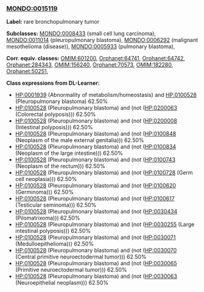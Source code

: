
### [MONDO:0015119](http://purl.obolibrary.org/obo/MONDO_0015119)
**Label:** rare bronchopulmonary tumor

**Subclasses:** [MONDO:0008433](http://purl.obolibrary.org/obo/MONDO_0008433) (small cell lung carcinoma), [MONDO:0011014](http://purl.obolibrary.org/obo/MONDO_0011014) (pleuropulmonary blastoma), [MONDO:0006292](http://purl.obolibrary.org/obo/MONDO_0006292) (malignant mesothelioma (disease)), [MONDO:0005933](http://purl.obolibrary.org/obo/MONDO_0005933) (pulmonary blastoma), 

**Corr. equiv. classes:** [OMIM:601200](http://purl.obolibrary.org/obo/OMIM_601200), [Orphanet:64741](http://www.orpha.net/ORDO/Orphanet_64741), [Orphanet:64742](http://www.orpha.net/ORDO/Orphanet_64742), [Orphanet:284343](http://www.orpha.net/ORDO/Orphanet_284343), [OMIM:156240](http://purl.obolibrary.org/obo/OMIM_156240), [Orphanet:70573](http://www.orpha.net/ORDO/Orphanet_70573), [OMIM:182280](http://purl.obolibrary.org/obo/OMIM_182280), [Orphanet:50251](http://www.orpha.net/ORDO/Orphanet_50251), 

**Class expressions from DL-Learner:**

- [HP:0001939](http://purl.obolibrary.org/obo/HP_0001939) (Abnormality of metabolism/homeostasis) and [HP:0100528](http://purl.obolibrary.org/obo/HP_0100528) (Pleuropulmonary blastoma) 62.50%
- [HP:0100528](http://purl.obolibrary.org/obo/HP_0100528) (Pleuropulmonary blastoma) and (not ([HP:0200063](http://purl.obolibrary.org/obo/HP_0200063) (Colorectal polyposis))) 62.50%
- [HP:0100528](http://purl.obolibrary.org/obo/HP_0100528) (Pleuropulmonary blastoma) and (not ([HP:0200008](http://purl.obolibrary.org/obo/HP_0200008) (Intestinal polyposis))) 62.50%
- [HP:0100528](http://purl.obolibrary.org/obo/HP_0100528) (Pleuropulmonary blastoma) and (not ([HP:0100848](http://purl.obolibrary.org/obo/HP_0100848) (Neoplasm of the male external genitalia))) 62.50%
- [HP:0100528](http://purl.obolibrary.org/obo/HP_0100528) (Pleuropulmonary blastoma) and (not ([HP:0100834](http://purl.obolibrary.org/obo/HP_0100834) (Neoplasm of the large intestine))) 62.50%
- [HP:0100528](http://purl.obolibrary.org/obo/HP_0100528) (Pleuropulmonary blastoma) and (not ([HP:0100743](http://purl.obolibrary.org/obo/HP_0100743) (Neoplasm of the rectum))) 62.50%
- [HP:0100528](http://purl.obolibrary.org/obo/HP_0100528) (Pleuropulmonary blastoma) and (not ([HP:0100728](http://purl.obolibrary.org/obo/HP_0100728) (Germ cell neoplasia))) 62.50%
- [HP:0100528](http://purl.obolibrary.org/obo/HP_0100528) (Pleuropulmonary blastoma) and (not ([HP:0100620](http://purl.obolibrary.org/obo/HP_0100620) (Germinoma))) 62.50%
- [HP:0100528](http://purl.obolibrary.org/obo/HP_0100528) (Pleuropulmonary blastoma) and (not ([HP:0100617](http://purl.obolibrary.org/obo/HP_0100617) (Testicular seminoma))) 62.50%
- [HP:0100528](http://purl.obolibrary.org/obo/HP_0100528) (Pleuropulmonary blastoma) and (not ([HP:0030434](http://purl.obolibrary.org/obo/HP_0030434) (Pilomatrixoma))) 62.50%
- [HP:0100528](http://purl.obolibrary.org/obo/HP_0100528) (Pleuropulmonary blastoma) and (not ([HP:0030255](http://purl.obolibrary.org/obo/HP_0030255) (Large intestinal polyposis))) 62.50%
- [HP:0100528](http://purl.obolibrary.org/obo/HP_0100528) (Pleuropulmonary blastoma) and (not ([HP:0030071](http://purl.obolibrary.org/obo/HP_0030071) (Medulloepithelioma))) 62.50%
- [HP:0100528](http://purl.obolibrary.org/obo/HP_0100528) (Pleuropulmonary blastoma) and (not ([HP:0030070](http://purl.obolibrary.org/obo/HP_0030070) (Central primitive neuroectodermal tumor))) 62.50%
- [HP:0100528](http://purl.obolibrary.org/obo/HP_0100528) (Pleuropulmonary blastoma) and (not ([HP:0030065](http://purl.obolibrary.org/obo/HP_0030065) (Primitive neuroectodermal tumor))) 62.50%
- [HP:0100528](http://purl.obolibrary.org/obo/HP_0100528) (Pleuropulmonary blastoma) and (not ([HP:0030063](http://purl.obolibrary.org/obo/HP_0030063) (Neuroepithelial neoplasm))) 62.50%



